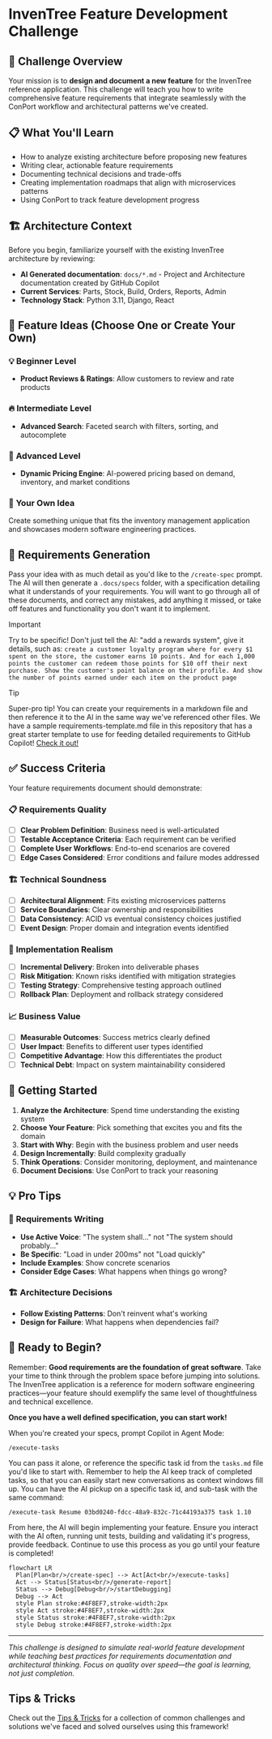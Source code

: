 # InvenTree Feature Development Challenge

## 🎯 Challenge Overview

Your mission is to **design and document a new feature** for the InvenTree reference application. This challenge will teach you how to write comprehensive feature requirements that integrate seamlessly with the ConPort workflow and architectural patterns we've created.

## 📋 What You'll Learn

- How to analyze existing architecture before proposing new features
- Writing clear, actionable feature requirements
- Documenting technical decisions and trade-offs
- Creating implementation roadmaps that align with microservices patterns
- Using ConPort to track feature development progress

## 🏗️ Architecture Context

Before you begin, familiarize yourself with the existing InvenTree architecture by reviewing:

- **AI Generated documentation**: `docs/*.md` - Project and Architecture documentation created by GitHub Copilot
- **Current Services**: Parts, Stock, Build, Orders, Reports, Admin
- **Technology Stack**: Python 3.11, Django, React

## 🎲 Feature Ideas (Choose One or Create Your Own)

### 💡 **Beginner Level**
- **Product Reviews & Ratings**: Allow customers to review and rate products

### 🔥 **Intermediate Level**
- **Advanced Search**: Faceted search with filters, sorting, and autocomplete

### 🚀 **Advanced Level**
- **Dynamic Pricing Engine**: AI-powered pricing based on demand, inventory, and market conditions

### 🎨 **Your Own Idea**
Create something unique that fits the inventory management application and showcases modern software engineering practices.

## 📝 Requirements Generation

Pass your idea with as much detail as you'd like to the `/create-spec` prompt. The AI will then generate a `.docs/specs` folder, with a specification detailing what it understands of your requirements. You will want to go through all of these documents, and correct any mistakes, add anything it missed, or take off features and functionality you don't want it to implement.

  > [!IMPORTANT]
  > Try to be specific! Don't just tell the AI: "add a rewards system", give it details, such as: `create a customer loyalty program where for every $1 spent on the store, the customer earns 10 points. And for each 1,000 points the customer can redeem those points for $10 off their next purchase. Show the customer's point balance on their profile. And show the number of points earned under each item on the product page`

  > [!TIP]
  > Super-pro tip! You can create your requirements in a markdown file and then reference it to the AI in the same way we've referenced other files. We have a sample requirements-template.md file in this repository that has a great starter template to use for feeding detailed requirements to GitHub Copilot! [Check it out!](../../requirements-template.md)

## ✅ Success Criteria

Your feature requirements document should demonstrate:

### 📋 **Requirements Quality**
- [ ] **Clear Problem Definition**: Business need is well-articulated
- [ ] **Testable Acceptance Criteria**: Each requirement can be verified
- [ ] **Complete User Workflows**: End-to-end scenarios are covered
- [ ] **Edge Cases Considered**: Error conditions and failure modes addressed

### 🏗️ **Technical Soundness**
- [ ] **Architectural Alignment**: Fits existing microservices patterns
- [ ] **Service Boundaries**: Clear ownership and responsibilities
- [ ] **Data Consistency**: ACID vs eventual consistency choices justified
- [ ] **Event Design**: Proper domain and integration events identified

### 🔄 **Implementation Realism**
- [ ] **Incremental Delivery**: Broken into deliverable phases
- [ ] **Risk Mitigation**: Known risks identified with mitigation strategies
- [ ] **Testing Strategy**: Comprehensive testing approach outlined
- [ ] **Rollback Plan**: Deployment and rollback strategy considered

### 📈 **Business Value**
- [ ] **Measurable Outcomes**: Success metrics clearly defined
- [ ] **User Impact**: Benefits to different user types identified
- [ ] **Competitive Advantage**: How this differentiates the product
- [ ] **Technical Debt**: Impact on system maintainability considered

## 🚀 Getting Started

1. **Analyze the Architecture**: Spend time understanding the existing system
2. **Choose Your Feature**: Pick something that excites you and fits the domain
3. **Start with Why**: Begin with the business problem and user needs
4. **Design Incrementally**: Build complexity gradually
5. **Think Operations**: Consider monitoring, deployment, and maintenance
6. **Document Decisions**: Use ConPort to track your reasoning

## 💡 Pro Tips

### 🎯 **Requirements Writing**
- **Use Active Voice**: "The system shall..." not "The system should probably..."
- **Be Specific**: "Load in under 200ms" not "Load quickly"
- **Include Examples**: Show concrete scenarios
- **Consider Edge Cases**: What happens when things go wrong?

### 🏗️ **Architecture Decisions**
- **Follow Existing Patterns**: Don't reinvent what's working
- **Design for Failure**: What happens when dependencies fail?

## 🎉 Ready to Begin?

Remember: **Good requirements are the foundation of great software**. Take your time to think through the problem space before jumping into solutions. The InvenTree application is a reference for modern software engineering practices—your feature should exemplify the same level of thoughtfulness and technical excellence.

**Once you have a well defined specification, you can start work!**

When you're created your specs, prompt Copilot in Agent Mode:

`/execute-tasks`

You can pass it alone, or reference the specific task id from the `tasks.md` file you'd like to start with. Remember to help the AI keep track of completed tasks, so that you can easily start new conversations as context windows fill up. You can have the AI pickup on a specific task id, and sub-task with the same command:

`/execute-task Resume 03bd0240-fdcc-48a9-832c-71c44193a375 task 1.10`

From here, the AI will begin implementing your feature. Ensure you interact with the AI often, running unit tests, building and validating it's progress, provide feedback. Continue to use this process as you go until your feature is completed!
```mermaid
flowchart LR
  Plan[Plan<br/>/create-spec] --> Act[Act<br/>/execute-tasks]
  Act --> Status[Status<br/>/generate-report]
  Status --> Debug[Debug<br/>/startDebugging]
  Debug --> Act
  style Plan stroke:#4F8EF7,stroke-width:2px
  style Act stroke:#4F8EF7,stroke-width:2px
  style Status stroke:#4F8EF7,stroke-width:2px
  style Debug stroke:#4F8EF7,stroke-width:2px
```

---

*This challenge is designed to simulate real-world feature development while teaching best practices for requirements documentation and architectural thinking. Focus on quality over speed—the goal is learning, not just completion.*

## Tips & Tricks
Check out the [Tips & Tricks](../3-tips.md) for a collection of common challenges and solutions we've faced and solved ourselves using this framework!